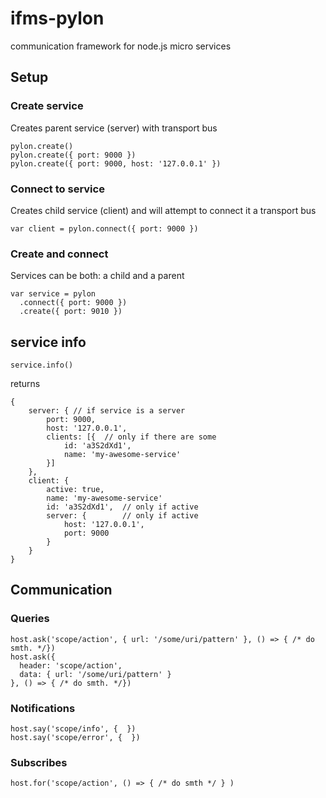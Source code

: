 # ifms-pylon
communication framework for node.js micro services


## Setup
 
 
### Create service
Creates parent service (server) with transport bus
```
pylon.create()
pylon.create({ port: 9000 })
pylon.create({ port: 9000, host: '127.0.0.1' })
```

### Connect to service
Creates child service (client) and will attempt to connect it a transport bus
```
var client = pylon.connect({ port: 9000 })
```

### Create and connect
Services can be both: a child and a parent
```
var service = pylon
  .connect({ port: 9000 })
  .create({ port: 9010 })
```

## service info
```
service.info()
```
returns
```
{
    server: { // if service is a server
        port: 9000,
        host: '127.0.0.1',
        clients: [{  // only if there are some
            id: 'a3S2dXd1',
            name: 'my-awesome-service'
        }]
    },
    client: {
        active: true,
        name: 'my-awesome-service'
        id: 'a3S2dXd1',  // only if active
        server: {        // only if active
            host: '127.0.0.1',
            port: 9000
        }
    }
}
```

## Communication

### Queries
```
host.ask('scope/action', { url: '/some/uri/pattern' }, () => { /* do smth. */})
host.ask({
  header: 'scope/action',
  data: { url: '/some/uri/pattern' }
}, () => { /* do smth. */})
```

### Notifications
```
host.say('scope/info', {  })
host.say('scope/error', {  })
```

### Subscribes
```
host.for('scope/action', () => { /* do smth */ } )
```